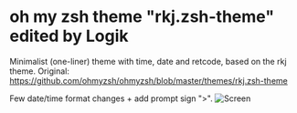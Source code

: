 # oh my zsh theme "rkj.zsh-theme" edited by Logik
Minimalist (one-liner) theme with time, date and retcode, based on the rkj theme.
Original:
https://github.com/ohmyzsh/ohmyzsh/blob/master/themes/rkj.zsh-theme

Few date/time format changes + add prompt sign ">".
![Screen](https://raw.githubusercontent.com/logik93/rkj-logik.zsh-theme/master/rkj-logik.png)

